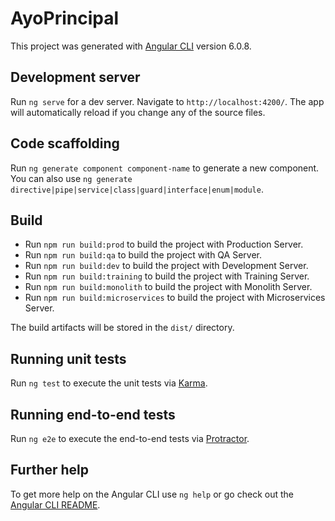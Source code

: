 # AyoPrincipal

This project was generated with [Angular CLI](https://github.com/angular/angular-cli) version 6.0.8.

## Development server

Run `ng serve` for a dev server. Navigate to `http://localhost:4200/`. The app will automatically reload if you change any of the source files.

## Code scaffolding

Run `ng generate component component-name` to generate a new component. You can also use `ng generate directive|pipe|service|class|guard|interface|enum|module`.

## Build

* Run `npm run build:prod` to build the project with Production Server.
* Run `npm run build:qa` to build the project with QA Server.
* Run `npm run build:dev` to build the project with Development Server.
* Run `npm run build:training` to build the project with Training Server.
* Run `npm run build:monolith` to build the project with Monolith Server.
* Run `npm run build:microservices` to build the project with Microservices Server.

The build artifacts will be stored in the `dist/` directory.

## Running unit tests

Run `ng test` to execute the unit tests via [Karma](https://karma-runner.github.io).

## Running end-to-end tests

Run `ng e2e` to execute the end-to-end tests via [Protractor](http://www.protractortest.org/).

## Further help

To get more help on the Angular CLI use `ng help` or go check out the [Angular CLI README](https://github.com/angular/angular-cli/blob/master/README.md).
